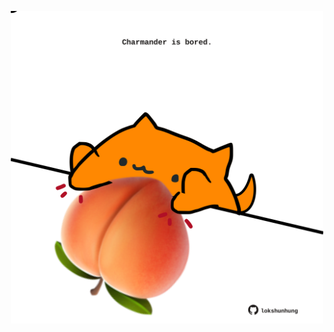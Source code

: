 <!-- built at 07/02/2024, 21:00:49 UTC -->
<p align="center">
  <img width="500" height="500" src="./ReadmeImage.svg">
</p>
